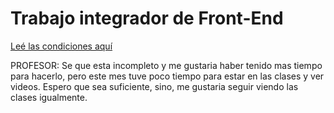 # Trabajo integrador de Front-End
[Leé las condiciones aquí](https://cac2022c1-fullstackjava-22033.github.io/cac-integrador-front-2022c1/enunciado/enunciado.html)

PROFESOR: Se que esta incompleto y me gustaria haber tenido mas tiempo para hacerlo, pero este mes tuve poco tiempo para estar en las clases y ver videos.
Espero que sea suficiente, sino, me gustaria seguir viendo las clases igualmente.